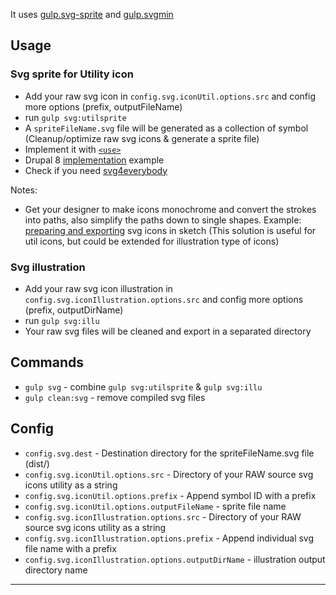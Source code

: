 It uses [gulp.svg-sprite](https://github.com/jkphl/gulp-svg-sprite) and [gulp.svgmin](https://github.com/ben-eb/gulp-svgmin)  

## Usage

### Svg sprite for Utility icon

- Add your raw svg icon in `config.svg.iconUtil.options.src` and config more options (prefix, outputFileName)
- run `gulp svg:utilsprite`  
- A `spriteFileName.svg` file will be generated as a collection of symbol (Cleanup/optimize raw svg icons & generate a sprite file) 
- Implement it with [`<use>`](https://developer.mozilla.org/en-US/docs/Web/SVG/Element/use)  
- Drupal 8 [implementation](https://www.lullabot.com/articles/better-svg-sprite-reuse-in-drupal-8) example  
- Check if you need [svg4everybody](https://github.com/jonathantneal/svg4everybody#implementation-status)

Notes:
- Get your designer to make icons monochrome and convert the strokes into paths, also simplify the paths down to single shapes. Example: [preparing and exporting](https://medium.com/sketch-app-sources/preparing-and-exporting-svg-icons-in-sketch-1a3d65b239bb) svg icons in sketch (This solution is useful for util icons, but could be extended for illustration type of icons)

### Svg illustration

- Add your raw svg icon illustration in `config.svg.iconIllustration.options.src` and config more options (prefix, outputDirName)
- run `gulp svg:illu`  
- Your raw svg files will be cleaned and export in a separated directory   

## Commands

- `gulp svg` - combine `gulp svg:utilsprite` & `gulp svg:illu`
- `gulp clean:svg` - remove compiled svg files

## Config

- `config.svg.dest` - Destination directory for the spriteFileName.svg file (dist/)
- `config.svg.iconUtil.options.src` - Directory of your RAW source svg icons utility as a string
- `config.svg.iconUtil.options.prefix` - Append symbol ID with a prefix
- `config.svg.iconUtil.options.outputFileName` - sprite file name
- `config.svg.iconIllustration.options.src` - Directory of your RAW source svg icons utility as a string
- `config.svg.iconIllustration.options.prefix` - Append individual svg file name with a prefix 
- `config.svg.iconIllustration.options.outputDirName` - illustration output directory name
---
